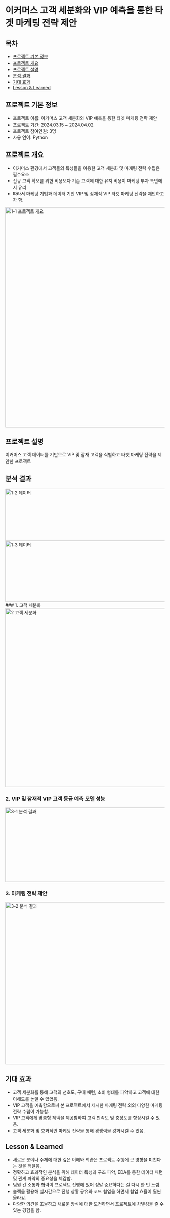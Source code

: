 # 이커머스 고객 세분화와 VIP 예측을 통한 타겟 마케팅 전략 제안

## 목차
  - [프로젝트 기본 정보](#프로젝트-기본-정보)
  - [프로젝트 개요](#프로젝트-개요)
  - [프로젝트 설명](#프로젝트-설명)
  - [분석 결과](#분석-결과)
  - [기대 효과](#기대-효과)
  - [Lesson & Learned](#lesson--learned)

## 프로젝트 기본 정보
- 프로젝트 이름: 이커머스 고객 세분화와 VIP 예측을 통한 타겟 마케팅 전략 제안
- 프로젝트 기간: 2024.03.15 ~ 2024.04.02
- 프로젝트 참여인원: 3명
- 사용 언어: Python

## 프로젝트 개요
- 이커머스 환경에서 고객들의 특성들을 이용한 고객 세분화 및 마케팅 전략 수립은 필수요소
- 신규 고객 확보를 위한 비용보다 기존 고객에 대한 유지 비용이 마케팅 투자 특면에서 유리
- 따라서 마케팅 기법과 데이터 기반 VIP 및 잠재적 VIP 타겟 마케팅 전략을 제안하고자 함.
<img width="1162" height="692" alt="1-1 프로젝트 개요" src="https://github.com/user-attachments/assets/c51c6c29-21ec-4817-aef5-cdbc269da1f1" />


## 프로젝트 설명
이커머스 고객 데이터를 기반으로 VIP 및 잠재 고객을 식별하고 타겟 마케팅 전략을 제안한 프로젝트

## 분석 결과
<img width="628" height="165" alt="1-2  데이터" src="https://github.com/user-attachments/assets/1f7c4efc-3458-4fdd-97ec-be30cd71735a" />
<img width="583" height="192" alt="1-3  데이터" src="https://github.com/user-attachments/assets/667e9bc7-6ce4-4c6f-84b9-119383ef37d6" />
### 1. 고객 세분화
<img width="1311" height="563" alt="2  고객 세분화" src="https://github.com/user-attachments/assets/841010cb-ed7e-474a-85d2-76cb600d3076" />

### 2. VIP 및 잠재적 VIP 고객 등급 예측 모델 성능
<img width="1505" height="235" alt="3-1  분석 결과" src="https://github.com/user-attachments/assets/ae5cc811-0cff-4e71-bf11-a734b00a7702" />

### 3. 마케팅 전략 제안
<img width="1801" height="511" alt="3-2  분석 결과" src="https://github.com/user-attachments/assets/a75318da-28b3-4593-a4d4-75c642807f96" />

## 기대 효과
- 고객 세분화를 통해 고객의 선호도, 구매 패턴, 소비 형태를 파악하고 고객에 대한 이해도를 높일 수 있었음.
- VIP 고객을 예측함으로써 본 프로젝트에서 제시한 마케팅 전략 외의 다양한 마케팅 전략 수립이 가능함.
- VIP 고객에게 맞춤형 혜택을 제공함하여 고객 만족도 및 충성도를 향상시킬 수 있음.
- 고객 세분화 및 효과적인 마케팅 전략을 통해 경쟁력을 강화시킬 수 있음.

## Lesson & Learned
- 새로운 분야나 주제에 대한 깊은 이해와 학습은 프로젝트 수행에 큰 영향을 미친다는 것을 깨달음.
- 정확하고 효과적인 분석을 위해 데이터 특성과 구조 파악, EDA를 통한 데이터 패턴 및 관계 파악의 중요성을 체감함.
- 팀원 간 소통과 협력이 프로젝트 진행에 있어 정말 중요하다는 걸 다시 한 번 느낌.
- 슬랙을 활용해 실시간으로 진행 상황 공유와 코드 협업을 하면서 협업 효율이 훨씬 올라감.
- 다양한 의견을 조율하고 새로운 방식에 대한 도전하면서 프로젝트에 차별성을 줄 수 있는 경험을 함.
